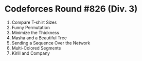 # Codeforces Round #826 (Div. 3)

1. Compare T-shirt Sizes
2. Funny Permutation
3. Minimize the Thickness
4. Masha and a Beautiful Tree
5. Sending a Sequence Over the Network
6. Multi-Colored Segments
7. Kirill and Company
